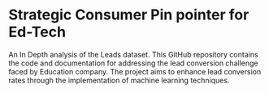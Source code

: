 # Strategic Consumer Pin pointer for Ed-Tech
An In Depth analysis of the Leads dataset. This GitHub repository contains the code and documentation for addressing the lead conversion challenge faced by Education company. The project aims to enhance lead conversion rates through the implementation of machine learning techniques.
